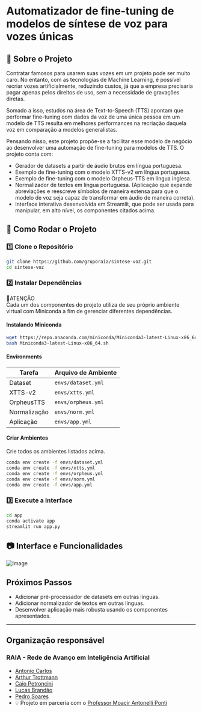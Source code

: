 # Automatizador de fine-tuning de modelos de síntese de voz para vozes únicas

## 📌 Sobre o Projeto
Contratar famosos para usarem suas vozes em um projeto pode ser muito caro. No entanto, com as tecnologias de Machine Learning, é possível recriar vozes artificialmente, reduzindo custos, já que a empresa precisaria pagar apenas pelos direitos de uso, sem a necessidade de gravações diretas.

Somado a isso, estudos na área de Text-to-Speech (TTS) apontam que performar fine-tuning com dados da voz de uma única pessoa em um modelo de TTS resulta em melhores performances na recriação daquela voz em comparação a modelos generalistas.

Pensando nisso, este projeto propõe-se a facilitar esse modelo de negócio ao desenvolver uma automação de fine-tuning para modelos de TTS. O projeto conta com:
- Gerador de datasets a partir de áudio brutos em língua portuguesa.
- Exemplo de fine-tuning com o modelo XTTS-v2 em língua portuguesa.
- Exemplo de fine-tuning com o modelo Orpheus-TTS em língua inglesa.
- Normalizador de textos em língua portuguesa. (Aplicação que expande abreviações e reescreve símbolos de maneira extensa para que o modelo de voz seja capaz de transformar em áudio de maneira correta).
- Interface interativa desenvolvida em Streamlit, que pode ser usada para manipular, em alto nível, os componentes citados acima.

## 🚀 Como Rodar o Projeto

### 1️⃣ Clone o Repositório
```bash
git clone https://github.com/gruporaia/sintese-voz.git
cd sintese-voz
```

### 2️⃣ Instalar Dependências
🚨ATENÇÃO\
 Cada um dos componentes do projeto utiliza de seu próprio ambiente virtual com Miniconda a fim de gerenciar diferentes dependências.

#### Instalando Miniconda
```bash
wget https://repo.anaconda.com/miniconda/Miniconda3-latest-Linux-x86_64.sh
bash Miniconda3-latest-Linux-x86_64.sh
```

#### Environments

| Tarefa         | Arquivo de Ambiente               |
|----------------|-----------------------------------|
| Dataset        | `envs/dataset.yml`                |
| XTTS-v2        | `envs/xtts.yml`                   |
| OrpheusTTS     | `envs/orpheus.yml`                |
| Normalização   | `envs/norm.yml`                   |
| Aplicação      | `envs/app.yml`                    |

#### Criar Ambientes
Crie todos os ambientes listados acima.

```bash
conda env create -f envs/dataset.yml
conda env create -f envs/xtts.yml
conda env create -f envs/orpheus.yml
conda env create -f envs/norm.yml
conda env create -f envs/app.yml
```

### 3️⃣ Execute a Interface
```bash
cd app
conda activate app
streamlit run app.py
```

## 📷 Interface e Funcionalidades
 ![Image](https://github.com/user-attachments/assets/3edadd51-ea6e-449b-b6a6-78e29286ce38)

## Próximos Passos
- Adicionar pré-processador de datasets em outras línguas.
- Adicionar normalizador de textos em outras línguas.
- Desenvolver aplicação mais robusta usando os componentes apresentados.
 
---
 ## Organização responsável 
 ### RAIA - Rede de Avanço em Inteligência Artificial 
- [Antonio Carlos](https://www.linkedin.com/in/ant%C3%B4nio-carlos-micheli-b10bb4289/) 
- [Arthur Trottmann](https://www.linkedin.com/in/arthur-ramos-9b81b9201/) 
- [Caio Petroncini](https://www.linkedin.com/in/caio-petroncini-7105941aa/) 
- [Lucas Brandão](https://www.linkedin.com/in/lucas-de-souza-brandão-590b1228b/) 
- [Pedro Soares](https://www.linkedin.com/in/pedro-soares-b3625b238/) 
- 💡 Projeto em parceria com o [Professor Moacir Antonelli Ponti](https://www.linkedin.com/in/moacir-antonelli-ponti/)

